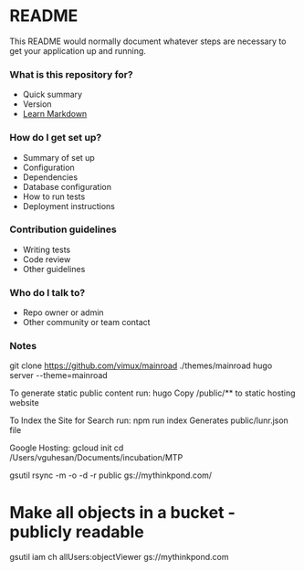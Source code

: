 # README #

This README would normally document whatever steps are necessary to get your application up and running.

### What is this repository for? ###

* Quick summary
* Version
* [Learn Markdown](https://bitbucket.org/tutorials/markdowndemo)

### How do I get set up? ###

* Summary of set up
* Configuration
* Dependencies
* Database configuration
* How to run tests
* Deployment instructions

### Contribution guidelines ###

* Writing tests
* Code review
* Other guidelines

### Who do I talk to? ###

* Repo owner or admin
* Other community or team contact

### Notes ###

git clone https://github.com/vimux/mainroad ./themes/mainroad
hugo server --theme=mainroad

To generate static public content run:
hugo
Copy /public/** to static hosting website

To Index the Site for Search run:
npm run index
Generates public/lunr.json file

Google Hosting:
gcloud init
cd /Users/vguhesan/Documents/incubation/MTP

gsutil rsync -m -o -d -r public gs://mythinkpond.com/
# Make all objects in a bucket - publicly readable
gsutil iam ch allUsers:objectViewer gs://mythinkpond.com
